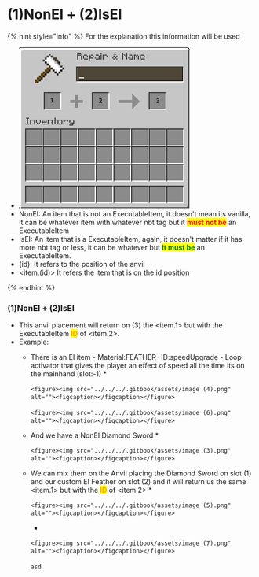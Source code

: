 # (1)NonEI + (2)IsEI

{% hint style="info" %}
For the explanation this information will be used

* ![](<../../../.gitbook/assets/image (1).png>)
* NonEI: An item that is not an ExecutableItem, it doesn't mean its vanilla, it can be whatever item with whatever nbt tag but it <mark style="color:red;">**must not be**</mark> an ExecutableItem
* IsEI: An item that is a ExecutableItem, again, it doesn't matter if it has more nbt tag or less, it can be whatever but <mark style="color:green;">**it must be**</mark> an ExecutableItem.
* (id): It refers to the position of the anvil
* \<item.(id)> It refers the item that is on the id position


{% endhint %}

### (1)NonEI + (2)IsEI

* This anvil placement will return on (3) the \<item.1> but with the ExecutableItem <mark style="color:orange;">**ID**</mark> of \<item.2>.
* Example:
  * There is an EI item - Material:FEATHER- ID:speedUpgrade - Loop activator that gives the player an effect of speed all the time its on the mainhand (slot:-1)
    *

        <figure><img src="../../../.gitbook/assets/image (4).png" alt=""><figcaption></figcaption></figure>

        <figure><img src="../../../.gitbook/assets/image (6).png" alt=""><figcaption></figcaption></figure>
  * And we have a NonEI Diamond Sword
    *

        <figure><img src="../../../.gitbook/assets/image (3).png" alt=""><figcaption></figcaption></figure>
  * We can mix them on the Anvil placing the Diamond Sword on slot (1) and our custom EI Feather on slot (2) and it will return us the same \<item.1> but with the <mark style="color:orange;">**ID**</mark> of \<item.2>
    *

        <figure><img src="../../../.gitbook/assets/image (5).png" alt=""><figcaption></figcaption></figure>
    *

        <figure><img src="../../../.gitbook/assets/image (7).png" alt=""><figcaption></figcaption></figure>

        asd

